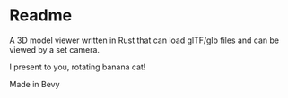 # Readme

A 3D model viewer written in Rust that can load glTF/glb files and can be viewed by a set camera.

I present to you, rotating banana cat!

Made in Bevy
